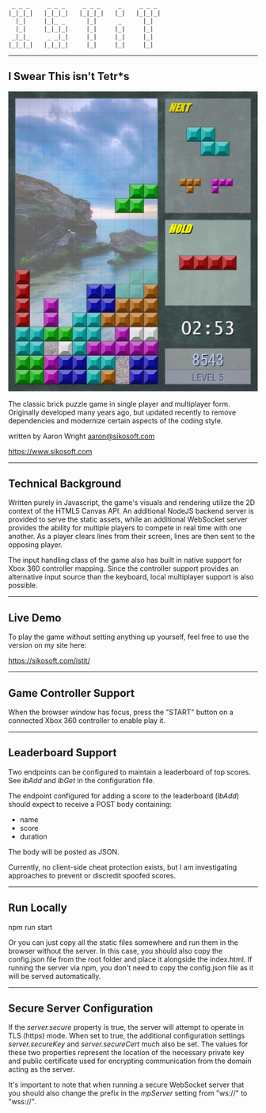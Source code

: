      _ _ _     _ _ _     _ _ _     _     _ _ _
    |_|_|_|   |_|_|_|   |_|_|_|   |_|   |_|_|_|
      |_|     |_|_ _      |_|      _      |_|
      |_|     |_|_|_|     |_|     |_|     |_|
     _|_|_     _ _|_|     |_|     |_|     |_|
    |_|_|_|   |_|_|_|     |_|     |_|     |_|

---

## I Swear This isn't Tetr\*s

![ISTiT](screenshot.png)

The classic brick puzzle game in single player and multiplayer form. Originally developed many years ago, but updated recently to remove dependencies and modernize certain aspects of the coding style.

written by Aaron Wright <aaron@sikosoft.com>

https://www.sikosoft.com

---

## Technical Background

Written purely in Javascript, the game's visuals and rendering utilize the 2D context of the HTML5 Canvas API. An additional NodeJS backend server is provided to serve the static assets, while an additional WebSocket server provides the ability for multiple players to compete in real time with one another. As a player clears lines from their screen, lines are then sent to the opposing player.

The input handling class of the game also has built in native support for Xbox 360 controller mapping. Since the controller support provides an alternative input source than the keyboard, local multiplayer support is also possible.

---

## Live Demo

To play the game without setting anything up yourself, feel free to use the version on my site here:

https://sikosoft.com/istit/

---

## Game Controller Support

When the browser window has focus, press the "START" button on a connected Xbox 360 controller to enable play it.

---

## Leaderboard Support

Two endpoints can be configured to maintain a leaderboard of top scores. See _lbAdd_ and _lbGet_ in the configuration file.

The endpoint configured for adding a score to the leaderboard (_lbAdd_) should expect to receive a POST body containing:

- name
- score
- duration

The body will be posted as JSON.

Currently, no client-side cheat protection exists, but I am investigating approaches to prevent or discredit spoofed scores.

---

## Run Locally

npm run start

Or you can just copy all the static files somewhere and run them in the browser without the server. In this case, you should also copy the config.json file from the root folder and place it alongside the index.html. If running the server via npm, you don't need to copy the config.json file as it will be served automatically.

---

## Secure Server Configuration

If the _server.secure_ property is true, the server will attempt to operate in TLS (https) mode. When set to true, the additional configuration settings _server.secureKey_ and _server.secureCert_ much also be set. The values for these two properties represent the location of the necessary private key and public certificate used for encrypting communication from the domain acting as the server.

It's important to note that when running a secure WebSocket server that you should also change the prefix in the _mpServer_ setting from "ws://" to "wss://".
